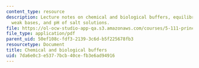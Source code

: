 ```yaml
---
content_type: resource
description: Lecture notes on chemical and biological buffers, equilibrium involving
  weak bases, and pH of salt solutions.
file: https://ol-ocw-studio-app-qa.s3.amazonaws.com/courses/5-111-principles-of-chemical-science-fall-2008/7da6e0c3e5377bcb40cefb3e6ad94916_lecnotes22.pdf
file_type: application/pdf
parent_uid: 50ef108c-fdf3-2139-3c6d-b5f225678fb3
resourcetype: Document
title: Chemical and biological buffers
uid: 7da6e0c3-e537-7bcb-40ce-fb3e6ad94916
---
```

